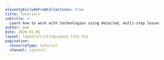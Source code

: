 ```yaml
---
eleventyExcludeFromCollections: true
title: Tutorials
subtitle: >-
  Learn how to work with technologies using detailed, multi-step lessons accompanied by code samples, instructions, and videos.
author: pwe
date: 2020-01-01
layout: layouts/ListingLayout.11ty.tsx
pagination:
  resourceType: tutorial
  channel: /pytest/
---
```

